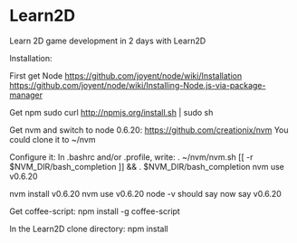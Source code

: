 Learn2D
=======

Learn 2D game development in 2 days with Learn2D

Installation:

First get Node
  https://github.com/joyent/node/wiki/Installation
  https://github.com/joyent/node/wiki/Installing-Node.js-via-package-manager

Get npm
  sudo curl http://npmjs.org/install.sh | sudo sh

Get nvm and switch to node 0.6.20:
  https://github.com/creationix/nvm
  You could clone it to ~/nvm

  Configure it:
    In .bashrc and/or .profile, write:
      . ~/nvm/nvm.sh
      [[ -r $NVM_DIR/bash_completion ]] && . $NVM_DIR/bash_completion
      nvm use v0.6.20
  
  nvm install v0.6.20
  nvm use v0.6.20
  node -v 
  should say now say v0.6.20

Get coffee-script:
  npm install -g coffee-script

In the Learn2D clone directory:
  npm install


